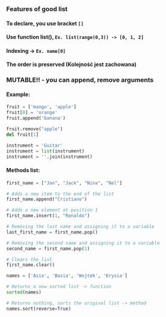 ### Features of good list

#### To declare, you use bracket `[]`

#### Use function list(), `Ex. list(range(0,3)) -> [0, 1, 2]`

#### Indexing -> `Ex. name[0]`

#### The order is preserved (Kolejność jest zachowana)

### MUTABLE!! - you can append, remove arguments

#### Example:
```python
fruit = ['mango', 'apple']
fruit[0] = 'orange'
fruit.append('banana')

fruit.remove("apple")
del fruit[1]

instrument = 'Guitar'
instrument = list(instrument)
instrument = ''.join(instrument)
```

#### Methods list:
```python
first_name = ["Jan", "Jack", "Nina", "Nel"]

# Adds a new item to the end of the list
first_name.append("Cristiano")

# Adds a new element at position 1
first_name.insert(1, "Ronaldo")

# Removing the last name and assigning it to a variable
last_first_name = first_name.pop()

# Removing the second name and assigning it to a variable
second_name = first_name.pop(1)

# Clears the list
first_name.clear()
```

```python
names = ['Asia', 'Basia', 'Wojtek', 'Krysia']

# Returns a new sorted list -> function
sorted(names)

# Returns nothing, sorts the original list -> method
names.sort(reverse=True)
```
